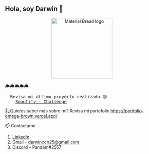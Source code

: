 ## Hola, soy Darwin 👋


<p align="center">
  <img width="200" src="https://user-images.githubusercontent.com/82281869/161453606-f884d66b-9412-475e-8629-6f56a0d4b6c9.jpg" alt="Material Bread logo">
</p>

🌦️🌦️🌦️🌦️🌦️
<pre>
  <span>Revisa mi último proyecto realizado 😄</span>
  <span>  <a href="https://spootify-challenge.vercel.app">Spootify - Challenge</a></span>
</pre> 

💬¿Quieres saber más sobre mí? Revisa mi portafolio https://portfolio-omega-brown.vercel.app/ 
 
📫 Contáctame
1. [LinkedIn](https://www.linkedin.com/in/darwin-narro/)
2. Gmail - darwinccn25@gmail.com
3. Discord - Pandam#2557

<!--
**suzubki/suzubki** is a ✨ _special_ ✨ repository because its `README.md` (this file) appears on your GitHub profile.

Here are some ideas to get you started:

- 🔭 I’m currently working on ...
- 🌱 I’m currently learning ...
- 👯 I’m looking to collaborate on ...
- 🤔 I’m looking for help with ...
- 💬 Ask me about ...
- 📫 How to reach me: ...
- 😄 Pronouns: ...
- ⚡ Fun fact: ...
-->
